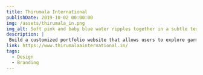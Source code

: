 ```yaml
---
title: Thirumala International
publishDate: 2019-10-02 00:00:00
img: /assets/thirumala_in.png
img_alt: Soft pink and baby blue water ripples together in a subtle texture.
description: |
 Build a customized portfolio website that allows users to explore garments, sportswear, manufacturing process and their services.
link: https://www.thirumalaainternational.in/
tags:
  - Design
  - Branding
---
```



